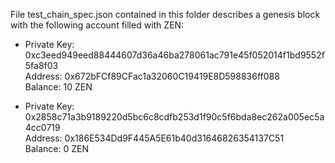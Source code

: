 File test_chain_spec.json contained in this folder describes a genesis block with the following account filled with ZEN:

- Private Key: 0xc3eed949eed88444607d36a46ba278061ac791e45f052014f1bd9552f5fa8f03 <br>
Address: 0x672bFCf89CFac1a32060C19419E8D598836ff088 <br>
Balance: 10 ZEN

- Private Key: 0x2858c71a3b9189220d5bc6c8cdfb253d1f90c5f6bda8ec262a005ec5a4cc0719  <br>
Address: 0x186E534Dd9F445A5E61b40d31646826354137C51  <br>
Balance: 0 ZEN